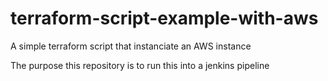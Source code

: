 # terraform-script-example-with-aws
A simple terraform script that instanciate an AWS instance

The purpose this repository is to run this into a jenkins pipeline 
